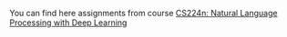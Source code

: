 

You can find here assignments from course [CS224n: Natural Language Processing with Deep Learning](https://web.stanford.edu/class/archive/cs/cs224n/cs224n.1194/)
